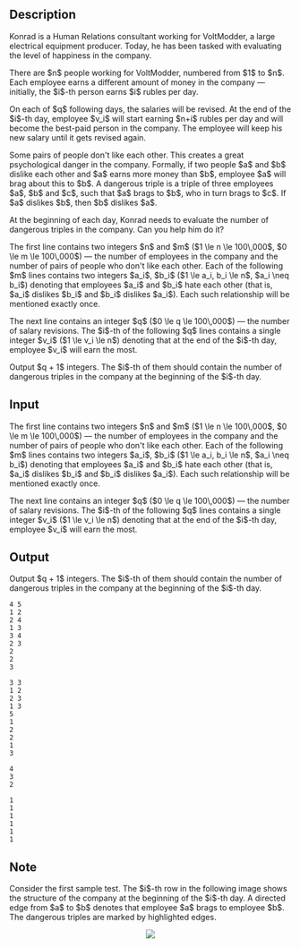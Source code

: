 ## Description

<div><p>Konrad is a Human Relations consultant working for VoltModder, a large electrical equipment producer. Today, he has been tasked with evaluating the level of happiness in the company.</p><p>There are $n$ people working for VoltModder, numbered from $1$ to $n$. Each employee earns a different amount of money in the company — initially, the $i$-th person earns $i$ rubles per day.</p><p>On each of $q$ following days, the salaries will be revised. At the end of the $i$-th day, employee $v_i$ will start earning $n+i$ rubles per day and will become the best-paid person in the company. The employee will keep his new salary until it gets revised again.</p><p>Some pairs of people don't like each other. This creates a great psychological danger in the company. Formally, if two people $a$ and $b$ dislike each other and $a$ earns more money than $b$, employee $a$ will brag about this to $b$. A <span class="tex-font-style-it">dangerous triple</span> is a triple of three employees $a$, $b$ and $c$, such that $a$ brags to $b$, who in turn brags to $c$. If $a$ dislikes $b$, then $b$ dislikes $a$.</p><p>At the beginning of each day, Konrad needs to evaluate the number of <span class="tex-font-style-it">dangerous triples</span> in the company. Can you help him do it?</p></div><div class="input-specification"><p>The first line contains two integers $n$ and $m$ ($1 \le n \le 100\,000$, $0 \le m \le 100\,000$) — the number of employees in the company and the number of pairs of people who don't like each other. Each of the following $m$ lines contains two integers $a_i$, $b_i$ ($1 \le a_i, b_i \le n$, $a_i \neq b_i$) denoting that employees $a_i$ and $b_i$ hate each other (that is, $a_i$ dislikes $b_i$ and $b_i$ dislikes $a_i$). Each such relationship will be mentioned exactly once.</p><p>The next line contains an integer $q$ ($0 \le q \le 100\,000$) — the number of salary revisions. The $i$-th of the following $q$ lines contains a single integer $v_i$ ($1 \le v_i \le n$) denoting that at the end of the $i$-th day, employee $v_i$ will earn the most.</p></div><div class="output-specification"><p>Output $q + 1$ integers. The $i$-th of them should contain the number of <span class="tex-font-style-it">dangerous triples</span> in the company at the beginning of the $i$-th day.</p></div>

## Input

<p>The first line contains two integers $n$ and $m$ ($1 \le n \le 100\,000$, $0 \le m \le 100\,000$) — the number of employees in the company and the number of pairs of people who don't like each other. Each of the following $m$ lines contains two integers $a_i$, $b_i$ ($1 \le a_i, b_i \le n$, $a_i \neq b_i$) denoting that employees $a_i$ and $b_i$ hate each other (that is, $a_i$ dislikes $b_i$ and $b_i$ dislikes $a_i$). Each such relationship will be mentioned exactly once.</p><p>The next line contains an integer $q$ ($0 \le q \le 100\,000$) — the number of salary revisions. The $i$-th of the following $q$ lines contains a single integer $v_i$ ($1 \le v_i \le n$) denoting that at the end of the $i$-th day, employee $v_i$ will earn the most.</p>

## Output

<p>Output $q + 1$ integers. The $i$-th of them should contain the number of <span class="tex-font-style-it">dangerous triples</span> in the company at the beginning of the $i$-th day.</p>





```input1
4 5
1 2
2 4
1 3
3 4
2 3
2
2
3
```




```input2
3 3
1 2
2 3
1 3
5
1
2
2
1
3
```




```output1
4
3
2
```




```output2
1
1
1
1
1
1
```



## Note

<p>Consider the first sample test. The $i$-th row in the following image shows the structure of the company at the beginning of the $i$-th day. A directed edge from $a$ to $b$ denotes that employee $a$ brags to employee $b$. The dangerous triples are marked by highlighted edges.</p><center> <img class="tex-graphics" src="file://d2iJpu22.png" style="max-width: 100.0%;max-height: 100.0%;"> </center>
